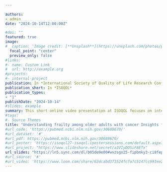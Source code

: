 ```yaml
---
 
authors:
- admin
date: "2024-10-14T12:00:00Z"

#doi: ""
featured: true
image:
#  caption: 'Image credit: [**Unsplash**](https://unsplash.com/photos/pLCdAaMFLTE)'
  focal_point: "center"
  preview_only: false
#links:
#- name: Custom Link
#  url: http://example.org
#projects:
#- internal-project
publication: In *International Society of Quality of Life Research Conference*
publication_short: In *ISOQOL*
publication_types:
- "1"
publishDate: "2024-10-14"
#slides: example
summary: This short online video presentation at ISOQOL focuses on integrating patient-reported outcome measure scores with patients' narratives in journey maps to identify opportunities to enhance patient-clinician communication and understanding of frailty among older adults with cancer.
#tags:
#- Source Themes
title: "Understanding frailty among older adults with cancer Insights from patient narratives"
#url_code: 'https://pubmed.ncbi.nlm.nih.gov/30688670/'
#url_dataset: '#'
#url_pdf: https://pubmed.ncbi.nlm.nih.gov/30688670/
#url_poster: 'https://isoqol27-isoqol.ipostersessions.com/default.aspx?s=92-DC-9D-#CE-6D-FA-6A-42-DB-DA-BC-29-5C-06-D3-7D'
#url_project: "https://www.slideshare.net/secret/a3VIyDDSiF8ETx"
url_slides: "https://ln5.sync.com/dl/b05de9e00#wvzsgx25-fipbmky3-ci8fepdk-uhkgsxuv"
#url_source: '#'
#url_video: 'https://www.loom.com/share/62dcabd371524fc7a7c5147cc991ee2d'
---
```

